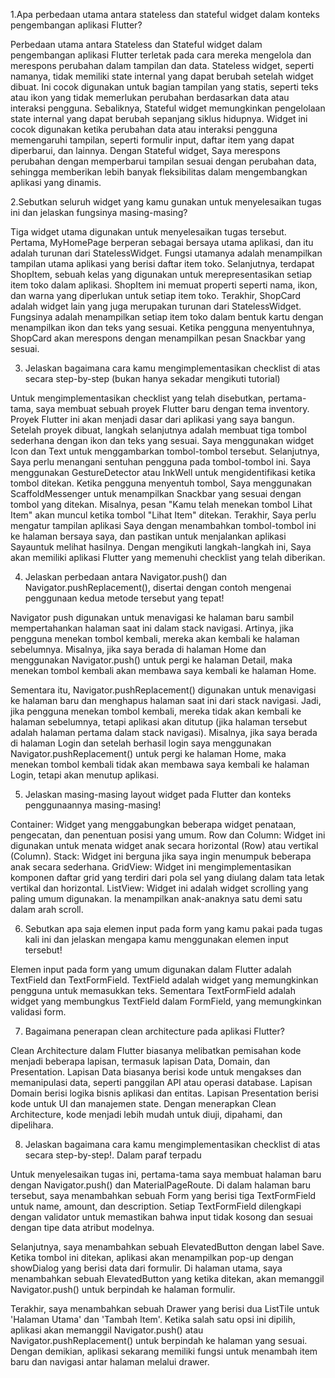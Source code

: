 1.Apa perbedaan utama antara stateless dan stateful widget dalam konteks pengembangan aplikasi Flutter?

Perbedaan utama antara Stateless dan Stateful widget dalam pengembangan aplikasi Flutter terletak pada cara mereka mengelola dan merespons perubahan dalam tampilan dan data. Stateless widget, seperti namanya, tidak memiliki state internal yang dapat berubah setelah widget dibuat. Ini cocok digunakan untuk bagian tampilan yang statis, seperti teks atau ikon yang tidak memerlukan perubahan berdasarkan data atau interaksi pengguna. Sebaliknya, Stateful widget memungkinkan pengelolaan state internal yang dapat berubah sepanjang siklus hidupnya. Widget ini cocok digunakan ketika perubahan data atau interaksi pengguna memengaruhi tampilan, seperti formulir input, daftar item yang dapat diperbarui, dan lainnya. Dengan Stateful widget, Saya merespons perubahan dengan memperbarui tampilan sesuai dengan perubahan data, sehingga memberikan lebih banyak fleksibilitas dalam mengembangkan aplikasi yang dinamis.

2.Sebutkan seluruh widget yang kamu gunakan untuk menyelesaikan tugas ini dan jelaskan fungsinya masing-masing?

Tiga widget utama digunakan untuk menyelesaikan tugas tersebut. Pertama, MyHomePage berperan sebagai bersaya utama aplikasi, dan itu adalah turunan dari StatelessWidget. Fungsi utamanya adalah menampilkan tampilan utama aplikasi yang berisi daftar item toko. Selanjutnya, terdapat ShopItem, sebuah kelas yang digunakan untuk merepresentasikan setiap item toko dalam aplikasi. ShopItem ini memuat properti seperti nama, ikon, dan warna yang diperlukan untuk setiap item toko. Terakhir, ShopCard adalah widget lain yang juga merupakan turunan dari StatelessWidget. Fungsinya adalah menampilkan setiap item toko dalam bentuk kartu dengan menampilkan ikon dan teks yang sesuai. Ketika pengguna menyentuhnya, ShopCard akan merespons dengan menampilkan pesan Snackbar yang sesuai. 

 
 3. Jelaskan bagaimana cara kamu mengimplementasikan checklist di atas secara step-by-step (bukan hanya sekadar mengikuti tutorial)

Untuk mengimplementasikan checklist yang telah disebutkan, pertama-tama, saya membuat sebuah proyek Flutter baru dengan tema inventory. Proyek Flutter ini akan menjadi dasar dari aplikasi yang saya bangun. Setelah proyek dibuat, langkah selanjutnya adalah membuat tiga tombol sederhana dengan ikon dan teks yang sesuai. Saya menggunakan widget Icon dan Text untuk menggambarkan tombol-tombol tersebut. Selanjutnya, Saya perlu menangani sentuhan pengguna pada tombol-tombol ini. Saya menggunakan GestureDetector atau InkWell untuk mengidentifikasi ketika tombol ditekan. Ketika pengguna menyentuh tombol, Saya menggunakan ScaffoldMessenger untuk menampilkan Snackbar yang sesuai dengan tombol yang ditekan. Misalnya, pesan "Kamu telah menekan tombol Lihat Item" akan muncul ketika tombol "Lihat Item" ditekan. Terakhir, Saya perlu mengatur tampilan aplikasi Saya dengan menambahkan tombol-tombol ini ke halaman bersaya saya, dan pastikan untuk menjalankan aplikasi Sayauntuk melihat hasilnya. Dengan mengikuti langkah-langkah ini, Saya akan memiliki aplikasi Flutter yang memenuhi checklist yang telah diberikan. 


4. Jelaskan perbedaan antara Navigator.push() dan Navigator.pushReplacement(), disertai dengan contoh mengenai penggunaan kedua metode tersebut yang tepat!

Navigator push digunakan untuk menavigasi ke halaman baru sambil mempertahankan halaman saat ini dalam stack navigasi. Artinya, jika pengguna menekan tombol kembali, mereka akan kembali ke halaman sebelumnya. Misalnya, jika saya berada di halaman Home dan menggunakan Navigator.push() untuk pergi ke halaman Detail, maka menekan tombol kembali akan membawa saya kembali ke halaman Home.

Sementara itu, Navigator.pushReplacement() digunakan untuk menavigasi ke halaman baru dan menghapus halaman saat ini dari stack navigasi. Jadi, jika pengguna menekan tombol kembali, mereka tidak akan kembali ke halaman sebelumnya, tetapi aplikasi akan ditutup (jika halaman tersebut adalah halaman pertama dalam stack navigasi). Misalnya, jika saya berada di halaman Login dan setelah berhasil login saya menggunakan Navigator.pushReplacement() untuk pergi ke halaman Home, maka menekan tombol kembali tidak akan membawa saya kembali ke halaman Login, tetapi akan menutup aplikasi.

5. Jelaskan masing-masing layout widget pada Flutter dan konteks penggunaannya masing-masing!
   
Container: Widget yang menggabungkan beberapa widget penataan, pengecatan, dan penentuan posisi yang umum.
Row dan Column: Widget ini digunakan untuk menata widget anak secara horizontal (Row) atau vertikal (Column).
Stack: Widget ini berguna jika saya ingin menumpuk beberapa anak secara sederhana.
GridView: Widget ini mengimplementasikan komponen daftar grid yang terdiri dari pola sel yang diulang dalam tata letak vertikal dan horizontal.
ListView: Widget ini adalah widget scrolling yang paling umum digunakan. Ia menampilkan anak-anaknya satu demi satu dalam arah scroll.

6. Sebutkan apa saja elemen input pada form yang kamu pakai pada tugas kali ini dan jelaskan mengapa kamu menggunakan elemen input tersebut!
   
Elemen input pada form yang umum digunakan dalam Flutter adalah TextField dan TextFormField. TextField adalah widget yang memungkinkan pengguna untuk memasukkan teks. Sementara TextFormField adalah widget yang membungkus TextField dalam FormField, yang memungkinkan validasi form.

7. Bagaimana penerapan clean architecture pada aplikasi Flutter?
    
Clean Architecture dalam Flutter biasanya melibatkan pemisahan kode menjadi beberapa lapisan, termasuk lapisan Data, Domain, dan Presentation. Lapisan Data biasanya berisi kode untuk mengakses dan memanipulasi data, seperti panggilan API atau operasi database. Lapisan Domain berisi logika bisnis aplikasi dan entitas. Lapisan Presentation berisi kode untuk UI dan manajemen state. Dengan menerapkan Clean Architecture, kode menjadi lebih mudah untuk diuji, dipahami, dan dipelihara.

8. Jelaskan bagaimana cara kamu mengimplementasikan checklist di atas secara step-by-step!. Dalam paraf terpadu

Untuk menyelesaikan tugas ini, pertama-tama saya membuat halaman baru dengan Navigator.push() dan MaterialPageRoute. Di dalam halaman baru tersebut, saya menambahkan sebuah Form yang berisi tiga TextFormField untuk name, amount, dan description. Setiap TextFormField dilengkapi dengan validator untuk memastikan bahwa input tidak kosong dan sesuai dengan tipe data atribut modelnya.

Selanjutnya, saya menambahkan sebuah ElevatedButton dengan label Save. Ketika tombol ini ditekan, aplikasi akan menampilkan pop-up dengan showDialog yang berisi data dari formulir. Di halaman utama, saya menambahkan sebuah ElevatedButton yang ketika ditekan, akan memanggil Navigator.push() untuk berpindah ke halaman formulir.

Terakhir, saya menambahkan sebuah Drawer yang berisi dua ListTile untuk 'Halaman Utama' dan 'Tambah Item'. Ketika salah satu opsi ini dipilih, aplikasi akan memanggil Navigator.push() atau Navigator.pushReplacement() untuk berpindah ke halaman yang sesuai. Dengan demikian, aplikasi sekarang memiliki fungsi untuk menambah item baru dan navigasi antar halaman melalui drawer.
